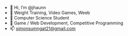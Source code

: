 - 👋 Hi, I’m @jhaunn
- 👀 Weight Training, Video Games, Weeb
- 🌱 Computer Science Student
- 💞️ Game / Web Development, Competitive Programming
- 📫 simonsumngat21@gmail.com

<!---
jhaunn/jhaunn is a ✨ special ✨ repository because its `README.md` (this file) appears on your GitHub profile.
You can click the Preview link to take a look at your changes.
--->
